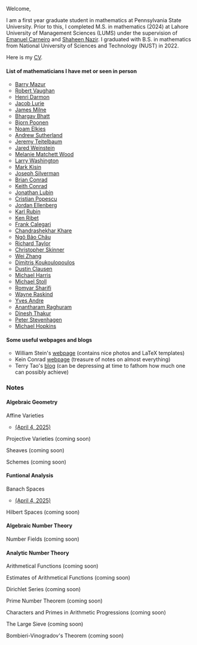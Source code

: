 Welcome,

I am a first year graduate student in mathematics at Pennsylvania State University. Prior to this, I completed M.S. in mathematics (2024) at Lahore University of Management Sciences (LUMS) under the supervision of [Emanuel Carneiro](https://sites.google.com/view/emanuelcarneiro/home) and [Shaheen Nazir](https://lums.edu.pk/lums_employee/3346). I graduated with B.S. in mathematics from National University of Sciences and Technology (NUST) in 2022.

Here is my [CV](docs/assets/My_CV-2.pdf). 

#### List of mathematicians I have met or seen in person
<ul style="list-style-type:circle"> 
  <li><a href="https://en.wikipedia.org/wiki/Barry_Mazur">Barry Mazur</a></li>
  <li><a href="https://en.wikipedia.org/wiki/Bob_Vaughan">Robert Vaughan</a></li>
  <li><a href="https://en.wikipedia.org/wiki/Henri_Darmon">Henri Darmon</a></li>
  <li><a href="https://en.wikipedia.org/wiki/Jacob_Lurie">Jacob Lurie</a></li>
  <li><a href="https://en.wikipedia.org/wiki/James_Milne_(mathematician)">James Milne</a></li>
  <li><a href="https://en.wikipedia.org/wiki/Bhargav_Bhatt_(mathematician)">Bhargav Bhatt</a></li>
  <li><a href="https://en.wikipedia.org/wiki/Bjorn_Poonen">Bjorn Poonen</a></li>
  <li><a href="https://en.wikipedia.org/wiki/Noam_Elkies">Noam Elkies</a></li>
  <li><a href="https://en.wikipedia.org/wiki/Andrew_Sutherland_(mathematician)">Andrew Sutherland</a></li>
  <li><a href="https://math.uconn.edu/person/jeremy-teitelbaum/">Jeremy Teitelbaum</a></li>
  <li><a href="https://sites.google.com/view/jared-weinstein/home">Jared Weinstein</a></li>
  <li><a href="https://en.wikipedia.org/wiki/Melanie_Wood">Melanie Matchett Wood</a></li>
  <li><a href="https://en.wikipedia.org/wiki/Lawrence_C._Washington">Larry Washington</a></li>
  <li><a href="https://en.wikipedia.org/wiki/Mark_Kisin">Mark Kisin</a></li>
  <li><a href="https://en.wikipedia.org/wiki/Joseph_H._Silverman">Joseph Silverman</a></li>
  <li><a href="https://en.wikipedia.org/wiki/Brian_Conrad">Brian Conrad</a></li>
  <li><a href="https://kconrad.math.uconn.edu">Keith Conrad</a></li>
  <li><a href="https://en.wikipedia.org/wiki/Jonathan_Lubin">Jonathan Lubin</a></li>
  <li><a href="https://en.wikipedia.org/wiki/Cristian_Dumitru_Popescu">Cristian Popescu</a></li>
  <li><a href="https://en.wikipedia.org/wiki/Jordan_Ellenberg">Jordan Ellenberg</a></li>
  <li><a href="https://en.wikipedia.org/wiki/Karl_Rubin">Karl Rubin</a></li>
  <li><a href="https://en.wikipedia.org/wiki/Ken_Ribet">Ken Ribet</a></li>
  <li><a href="https://en.wikipedia.org/wiki/Frank_Calegari">Frank Calegari</a></li>
  <li><a href="https://en.wikipedia.org/wiki/Chandrashekhar_Khare">Chandrashekhar Khare</a></li>
  <li><a href="https://en.wikipedia.org/wiki/Ngô_Bảo_Châu">Ngô Bảo Châu</a></li>
  <li><a href="https://en.wikipedia.org/wiki/Richard_Taylor_(mathematician)">Richard Taylor</a></li>
  <li><a href="https://en.wikipedia.org/wiki/Christopher_Skinner">Christopher Skinner</a></li>
  <li><a href="https://en.wikipedia.org/wiki/Wei_Zhang_(mathematician)">Wei Zhang</a></li>
  <li><a href="https://dms.umontreal.ca/~koukoulo/">Dimitris Koukoulopoulos</a></li>
  <li><a href="https://en.wikipedia.org/wiki/Dustin_Clausen">Dustin Clausen</a></li>
  <li><a href="https://en.wikipedia.org/wiki/Michael_Harris_(mathematician)">Michael Harris</a></li>
  <li><a href="http://www.mathe2.uni-bayreuth.de/stoll/">Michael Stoll</a></li>
  <li><a href="https://www.math.ucla.edu/~sharifi/">Romyar Sharifi</a></li>
  <li><a href="https://www.ida.org/en/about-ida/leadership/raskind">Wayne Raskind</a></li>
  <li><a href="https://en.wikipedia.org/wiki/Yves_André">Yves Andre</a></li>
  <li><a href="https://sites.google.com/site/math4raghuram/">Anantharam Raghuram</a></li>
  <li><a href="https://en.wikipedia.org/wiki/Dinesh_Thakur_(mathematician)">Dinesh Thakur</a></li>
  <li><a href="https://pub.math.leidenuniv.nl/~stevenhagenp/">Peter Stevenhagen</a></li>
  <li><a href="https://en.wikipedia.org/wiki/Michael_J._Hopkins">Michael Hopkins</a></li>
<!--   <li><a href=""> </a></li> -->
  
</ul>


#### Some useful webpages and blogs

<ul style="list-style-type:circle"> 

  <li> William Stein's <a href="https://wstein.org">webpage</a> (contains nice photos and LaTeX templates) </li> 
  <li> Kein Conrad <a href="https://kconrad.math.uconn.edu">webpage</a> (treasure of notes on almost everything) </li> 
  <li> Terry Tao's <a href= "https://terrytao.wordpress.com">blog</a> (can be depressing at time to fathom how much one can possibly achieve)</li> 
    
</ul>


### Notes

#### Algebraic Geometry

Affine Varieties

<ul style="list-style-type:circle"> 
<li><a href = "docs/assets/Algebraic_Geometry-10.pdf">(April 4, 2025)</a></li>
</ul>

Projective Varieties (coming soon)

Sheaves (coming soon)

Schemes (coming soon)

#### Funtional Analysis

Banach Spaces

<ul style="list-style-type:circle"> 
<li><a href = "docs/assets/Functional_Analysis-30.pdf">(April 4, 2025)</a></li>
</ul>

Hilbert Spaces (coming soon)

#### Algebraic Number Theory

Number Fields (coming soon)

#### Analytic Number Theory

Arithmetical Functions (coming soon)

Estimates of Arithmetical Functions (coming soon)

Dirichlet Series (coming soon)

Prime Number Theorem (coming soon)

Characters and Primes in Arithmetic Progressions (coming soon)

The Large Sieve (coming soon)

Bombieri-Vinogradov's Theorem (coming soon)

